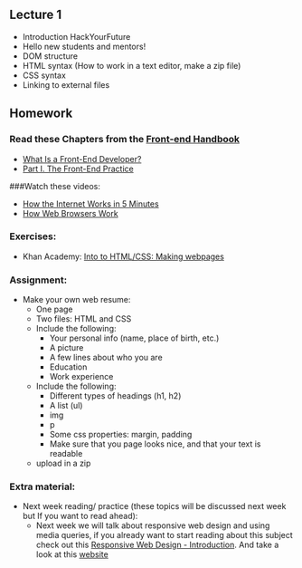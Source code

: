 ## Lecture 1 
 * Introduction HackYourFuture
 * Hello new students and mentors!
 * DOM structure
 * HTML syntax (How to work in a text editor, make a zip file)
 * CSS syntax
 * Linking to external files


## Homework

### Read these Chapters from the <a href="https://www.frontendhandbook.com" target="_blank">Front-end Handbook</a>
 * <a href="https://www.frontendhandbook.com/what-is-a-FD.html" target="_blank">What Is a Front-End Developer?</a>
 * <a href="https://www.frontendhandbook.com/practice.html" target="_blank">Part I. The Front-End Practice</a>

###Watch these videos:
 * <a href="https://www.youtube.com/watch?v=7_LPdttKXPc" target="_blank">How the Internet Works in 5 Minutes</a>
 * <a href="https://www.youtube.com/watch?v=WjDrMKZWCt0" target="_blank">How Web Browsers Work</a>

### Exercises:
 * Khan Academy: <a href="https://www.khanacademy.org/computing/computer-programming/html-css#concept-intro" target="_blank">Into to HTML/CSS: Making webpages </a>
  

### Assignment:
 * Make your own web resume:
    * One page 
    * Two files: HTML and CSS
    * Include the following:
  	    * Your personal info (name, place of birth, etc.)
  	    * A picture
  	    * A few lines about who you are
  	    * Education
  	    * Work experience
    * Include the following:
  	    * Different types of headings (h1, h2)
  	    * A list (ul)
  	    * img
  	    * p
  	    * Some css properties: margin, padding 
  	    * Make sure that you page looks nice, and that your text is readable
    * upload in a zip


### Extra material:
 * Next week reading/ practice (these topics will be discussed next week but If you want to read ahead):
    * Next week we will talk about responsive web design and using media queries, if you already want to start reading about this subject check out this <a href="http://www.w3schools.com/css/css_rwd_intro.asp" target="_blank">Responsive Web Design - Introduction</a>. And take a look at this <a href="http://mediaqueri.es" target="_blank">website</a>
